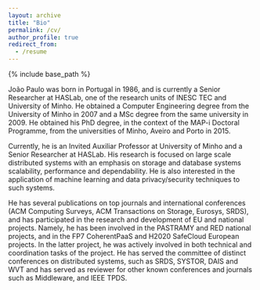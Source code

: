 ```yaml
---
layout: archive
title: "Bio"
permalink: /cv/
author_profile: true
redirect_from:
  - /resume
---
```


{% include base_path %}


João Paulo was born in Portugal in 1986, and is currently a Senior Researcher at HASLab, one of the research units of INESC TEC and University of Minho. He obtained a Computer Engineering degree from the University of Minho in 2007 and a MSc degree from the same university in 2009. He obtained his PhD degree, in the context of the MAP-i Doctoral Programme, from the universities of Minho, Aveiro and Porto in 2015.

Currently, he is an Invited Auxiliar Professor at University of Minho and a Senior Researcher at HASLab. His research is focused on large scale distributed systems with an emphasis on storage and database systems scalability, performance and dependability. He is also interested in the application of machine learning and data privacy/security techniques to such systems.

He has several publications on top journals and international conferences (ACM Computing Surveys, ACM Transactions on Storage, Eurosys, SRDS), and has participated in the research and development of EU and national projects. Namely, he has been involved in the PASTRAMY and RED national projects, and in the FP7 CoherentPaaS and H2020 SafeCloud European projects. In the latter project, he was actively involved in both technical and coordination tasks of the project. He has served the committee of distinct conferences on distributed systems, such as SRDS, SYSTOR, DAIS and WVT and has served as reviewer for other known conferences and journals such as Middleware, and IEEE TPDS.